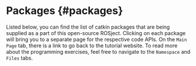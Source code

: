 Packages {#packages}
==============
Listed below, you can find the list of catkin packages that are being supplied as a part of this open-source ROSject. Clicking on each package will bring you to a separate page for the respective code APIs. On the `Main Page` tab, there is a link to go back to the tutorial website. To read more about the programming exercises, feel free to navigate to the `Namespace` and `Files` tabs.




